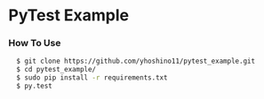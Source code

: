 # PyTest Example

### How To Use
```sh
  $ git clone https://github.com/yhoshino11/pytest_example.git
  $ cd pytest_example/
  $ sudo pip install -r requirements.txt
  $ py.test
```
